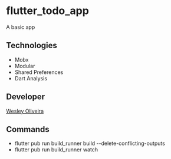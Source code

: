 # flutter_todo_app

A basic app

## Technologies

* Mobx
* Modular
* Shared Preferences
* Dart Analysis

## Developer

[Wesley Oliveira](https://github.com/wesleybruno)

## Commands

* flutter pub run build_runner build --delete-conflicting-outputs
* flutter pub run build_runner watch
